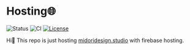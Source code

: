 # Hosting🌐

![Status](https://img.shields.io/website/https/midoridesign.studio)
![CI](https://github.com/natsuk4ze/hosting/actions/workflows/deploy-to-firebase-hosting.yml/badge.svg?branch=master)
[![License](https://img.shields.io/badge/license-BSD3-blue.svg)](LICENSE)

Hi👋 This repo is just hosting [midoridesign.studio](https://midoridesign.studio) with firebase hosting.
